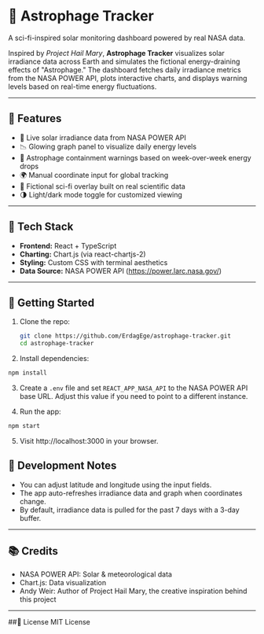 # 🌌 Astrophage Tracker

A sci-fi-inspired solar monitoring dashboard powered by real NASA data.

Inspired by *Project Hail Mary*, **Astrophage Tracker** visualizes solar irradiance data across Earth and simulates the fictional energy-draining effects of "Astrophage." The dashboard fetches daily irradiance metrics from the NASA POWER API, plots interactive charts, and displays warning levels based on real-time energy fluctuations.

---

## 🚀 Features

- 🔭 Live solar irradiance data from NASA POWER API
- 📉 Glowing graph panel to visualize daily energy levels
- 🛑 Astrophage containment warnings based on week-over-week energy drops
- 🌍 Manual coordinate input for global tracking
- 🧬 Fictional sci-fi overlay built on real scientific data
- 🌗 Light/dark mode toggle for customized viewing

---

## 🧪 Tech Stack

- **Frontend:** React + TypeScript
- **Charting:** Chart.js (via react-chartjs-2)
- **Styling:** Custom CSS with terminal aesthetics
- **Data Source:** NASA POWER API (https://power.larc.nasa.gov/)

---

## 🧰 Getting Started

1. Clone the repo:
   ```bash
   git clone https://github.com/ErdagEge/astrophage-tracker.git
   cd astrophage-tracker
   ```
   
2. Install dependencies:

```bash
npm install
```

3. Create a `.env` file and set `REACT_APP_NASA_API` to the NASA POWER API base
   URL. Adjust this value if you need to point to a different instance.

4. Run the app:

```bash
npm start
```

5. Visit http://localhost:3000 in your browser.

## 🔧 Development Notes
- You can adjust latitude and longitude using the input fields.
- The app auto-refreshes irradiance data and graph when coordinates change.
- By default, irradiance data is pulled for the past 7 days with a 3-day buffer.

---

## 📚 Credits
- NASA POWER API: Solar & meteorological data
- Chart.js: Data visualization
- Andy Weir: Author of Project Hail Mary, the creative inspiration behind this project

---

##📄 License
MIT License
